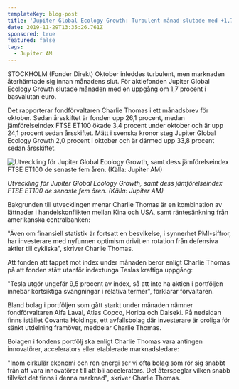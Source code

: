 ```yaml
---
templateKey: blog-post
title: 'Jupiter Global Ecology Growth: Turbulent månad slutade med +1,7%'
date: 2019-11-29T13:35:26.761Z
sponsored: true
featured: false
tags:
  - Jupiter AM
---
```

STOCKHOLM (Fonder Direkt) Oktober inleddes turbulent, men marknaden återhämtade sig innan månadens slut. För aktiefonden Jupiter Global Ecology Growth slutade månaden med en uppgång om 1,7 procent i basvalutan euro.



Det rapporterar fondförvaltaren Charlie Thomas i ett månadsbrev för oktober. Sedan årsskiftet är fonden upp 26,1 procent, medan jämförelseindex FTSE ET100 ökade 3,4 procent under oktober och är upp 24,1 procent sedan årsskiftet. Mätt i svenska kronor steg Jupiter Global Ecology Growth 2,0 procent i oktober och är därmed upp 33,8 procent sedan årsskiftet.



![Utveckling för Jupiter Global Ecology Growth, samt dess jämförelseindex FTSE ET100 de senaste fem åren. (Källa: Jupiter AM)](/img/ecology.png "Utveckling för Jupiter Global Ecology Growth, samt dess jämförelseindex FTSE ET100 de senaste fem åren. (Källa: Jupiter AM)")

_Utveckling för Jupiter Global Ecology Growth, samt dess jämförelseindex FTSE ET100 de senaste fem åren. (Källa: Jupiter AM)_



Bakgrunden till utvecklingen menar Charlie Thomas är en kombination av lättnader i handelskonflikten mellan Kina och USA, samt räntesänkning från amerikanska centralbanken:



"Även om finansiell statistik är fortsatt en besvikelse, i synnerhet PMI-siffror, har investerare med nyfunnen optimism drivit en rotation från defensiva aktier till cykliska", skriver Charlie Thomas.



Att fonden att tappat mot index under månaden beror enligt Charlie Thomas på att fonden stått utanför indextunga Teslas kraftiga uppgång:



"Tesla utgör ungefär 9,5 procent av index, så att inte ha aktien i portföljen innebär kortsiktiga svängningar i relativa termer", förklarar förvaltaren.



Bland bolag i portföljen som gått starkt under månaden nämner fondförvaltaren Alfa Laval, Atlas Copco, Horiba och Daiseki. På nedsidan finns istället Covanta Holdings, ett avfallsbolag där investerare är oroliga för sänkt utdelning framöver, meddelar Charlie Thomas.



Bolagen i fondens portfölj ska enligt Charlie Thomas vara antingen innovatörer, accelerators eller etablerade marknadsledare:



"Inom cirkulär ekonomi och ren energi ser vi ofta bolag som rör sig snabbt från att vara innovatörer till att bli accelerators. Det återspeglar vilken snabb tillväxt det finns i denna marknad", skriver Charlie Thomas.
